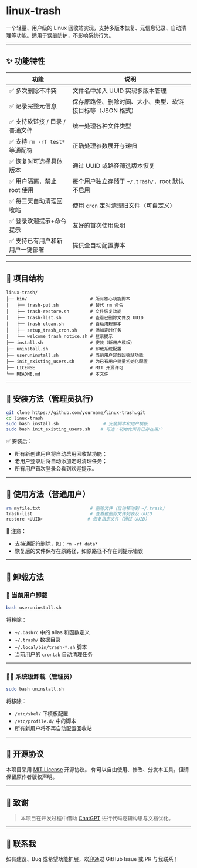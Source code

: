 # linux-trash
一个轻量、用户级的 Linux 回收站实现，支持多版本恢复、元信息记录、自动清理等功能。适用于误删防护，不影响系统行为。

---

## ✨ 功能特性

| 功能                       | 说明                               |
| ------------------------ | -------------------------------- |
| ✅ 多次删除不冲突                | 文件名中加入 UUID 实现多版本管理              |
| ✅ 记录完整元信息                | 保存原路径、删除时间、大小、类型、软链接目标等（JSON 格式） |
| ✅ 支持软链接 / 目录 / 普通文件      | 统一处理各种文件类型                       |
| ✅ 支持 `rm -rf test*` 等通配符 | 正确处理参数展开与递归                      |
| ✅ 恢复时可选择具体版本             | 通过 UUID 或路径筛选版本恢复                |
| ✅ 用户隔离，禁止 root 使用        | 每个用户独立存储于 `~/.trash/`，root 默认不启用 |
| ✅ 每三天自动清理回收站             | 使用 `cron` 定时清理旧文件（可自定义）          |
| ✅ 登录欢迎提示+命令提示            | 友好的首次使用说明                        |
| ✅ 支持已有用户和新用户一键部署         | 提供全自动配置脚本                        |

---

## 📂 项目结构

```
linux-trash/
├── bin/                        # 所有核心功能脚本
│   ├── trash-put.sh            # 替代 rm 命令
│   ├── trash-restore.sh        # 文件恢复功能
│   ├── trash-list.sh           # 查看已删除文件及 UUID
│   ├── trash-clean.sh          # 自动清理脚本
│   ├── setup_trash_cron.sh     # 添加定时任务
│   └── welcome_trash_notice.sh # 登录提示
├── install.sh                  # 安装（新用户模板）
├── uninstall.sh                # 卸载系统配置
├── useruninstall.sh            # 当前用户卸载回收站功能
├── init_existing_users.sh      # 为已有用户批量初始化配置
├── LICENSE                     # MIT 开源许可
└── README.md                   # 本文件
```

---

## 🚀 安装方法（管理员执行）

```bash
git clone https://github.com/yourname/linux-trash.git
cd linux-trash
sudo bash install.sh                 # 安装脚本和用户模板
sudo bash init_existing_users.sh    # 可选：初始化所有已存在用户
```

✅ 安装后：

* 所有新创建用户将自动启用回收站功能；
* 老用户登录后将自动添加定时清理任务；
* 所有用户首次登录会看到欢迎提示。

---

## 🧰 使用方法（普通用户）

```bash
rm myfile.txt                   # 删除文件（自动移动到 ~/.trash）
trash-list                      # 查看被删除文件列表及 UUID
restore <UUID>                 # 恢复指定文件（通过 UUID）
```

📌 注意：

* 支持通配符删除，如：`rm -rf data*`
* 恢复后的文件保存在原路径，如原路径不存在则提示错误

---

## 🔁 卸载方法

### 🣍 当前用户卸载

```bash
bash useruninstall.sh
```

将移除：

* `~/.bashrc` 中的 alias 和函数定义
* `~/.trash/` 数据目录
* `~/.local/bin/trash-*.sh` 脚本
* 当前用户的 `crontab` 自动清理任务

---

### 👨‍💼 系统级卸载（管理员）

```bash
sudo bash uninstall.sh
```

将移除：

* `/etc/skel/` 下模板配置
* `/etc/profile.d/` 中的脚本
* 所有新用户将不再自动配置回收站

---

## 📝 开源协议

本项目采用 [MIT License](./LICENSE) 开源协议。
你可以自由使用、修改、分发本工具，但请保留原作者版权声明。

---

## 🤝 致谢

> 本项目在开发过程中借助 [ChatGPT](https://chat.openai.com) 进行代码逻辑构思与文档优化。

---

## 📢 联系我

如有建议、Bug 或希望功能扩展，欢迎通过 GitHub Issue 或 PR 与我联系！


